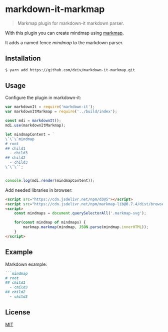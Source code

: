 # markdown-it-markmap

> Markmap plugin for markdown-it markdown parser.

With this plugin you can create mindmap using [markmap](https://markmap.js.org/).

It adds a named fence _mindmap_ to the markdown parser.

## Installation

```bash
$ yarn add https://github.com/deiv/markdown-it-markmap.git
```

## Usage

Configure the plugin in markdown-it:

```js
var markdownIt = require('markdown-it');
var markdownItMarkmap = require('../build/index');

const mdi = markdownIt();
mdi.use(markdownItMarkmap);

let mindmapContent = `
\`\`\`mindmap
# root
## child1
  - child3
## child2
  - child3
\`\`\``;


console.log(mdi.render(mindmapContent));
```

Add needed libraries in browser:

```html
<script src="https://cdn.jsdelivr.net/npm/d3@5"></script>
<script src="https://cdn.jsdelivr.net/npm/markmap-lib@0.7.4/dist/browser/view.min.js"></script>
<script>
    const mindmaps = document.querySelectorAll('.markmap-svg');

    for(const mindmap of mindmaps) {
        markmap.markmap(mindmap, JSON.parse(mindmap.innerHTML));
    }
</script>
```

## Example

Markdown example:
```markdown
```mindmap
# root
## child1
  - child3
## child2
  - child3
```

## License

[MIT](LICENSE)
